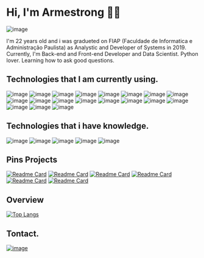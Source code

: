 # Hi, I'm Armestrong 👋🏾
![image](https://user-images.githubusercontent.com/28534567/117364920-ebd61200-ae94-11eb-9ba2-c32c129fc66d.png)

I'm 22 years old and i was gradueted on FIAP (Faculdade de Informatica e Administração Paulista) as Analystic and Developer of Systems in 2019. Currently, I'm Back-end and Front-end Developer and Data Scientist. Python lover. Learning how to ask good questions.

## Technologies that I am currently using.

![image](https://img.shields.io/badge/Python-14354C?style=for-the-badge&logo=python&logoColor=white)
![image](https://img.shields.io/badge/Jupyter-F37626.svg?&style=for-the-badge&logo=Jupyter&logoColor=white)
![image](https://img.shields.io/badge/HTML5-E34F26?style=for-the-badge&logo=html5&logoColor=white)
![image](https://img.shields.io/badge/CSS3-1572B6?style=for-the-badge&logo=css3&logoColor=white)
![image](https://img.shields.io/badge/MySQL-00000F?style=for-the-badge&logo=mysql&logoColor=white)
![image](https://img.shields.io/badge/PostgreSQL-316192?style=for-the-badge&logo=postgresql&logoColor=white)
![image](https://img.shields.io/badge/SQLite-07405E?style=for-the-badge&logo=sqlite&logoColor=white)
![image](https://img.shields.io/badge/Bootstrap-563D7C?style=for-the-badge&logo=bootstrap&logoColor=white)
![image](https://img.shields.io/badge/Django-092E20?style=for-the-badge&logo=django&logoColor=white)
![image](https://img.shields.io/badge/Heroku-430098?style=for-the-badge&logo=heroku&logoColor=white)
![image](https://img.shields.io/badge/Docker-2CA5E0?style=for-the-badge&logo=docker&logoColor=white)
![image](https://img.shields.io/badge/Git-F05032?style=for-the-badge&logo=git&logoColor=white)
![image](https://img.shields.io/badge/Postman-FF6C37?style=for-the-badge&logo=Postman&logoColor=white)
![image](https://img.shields.io/badge/Selenium-43B02A?style=for-the-badge&logo=Selenium&logoColor=white)
![image](https://img.shields.io/badge/Amazon_AWS-232F3E?style=for-the-badge&logo=amazon-aws&logoColor=white)
![image](https://img.shields.io/badge/Windows-0078D6?style=for-the-badge&logo=windows&logoColor=white)
![image](https://img.shields.io/badge/Pycharm-008000?style=for-the-badge&logo=pycharm&logoColor=white)
![image](https://img.shields.io/badge/Figma-F24E1E?style=for-the-badge&logo=figma&logoColor=white)
![image](https://img.shields.io/badge/Adobe%20Illustrator-FF9A00?style=for-the-badge&logo=adobe%20illustrator&logoColor=white)

## Technologies that i have knowledge.
![image](https://img.shields.io/badge/Java-ED8B00?style=for-the-badge&logo=java&logoColor=white)
![image](https://img.shields.io/badge/C%23-239120?style=for-the-badge&logo=c-sharp&logoColor=white)
![image](https://img.shields.io/badge/Microsoft%20SQL%20Sever-CC2927?style=for-the-badge&logo=microsoft%20sql%20server&logoColor=white)
![image](https://img.shields.io/badge/Flask-000000?style=for-the-badge&logo=flask&logoColor=white)
![image](https://img.shields.io/badge/Visual_Studio_Code-0078D4?style=for-the-badge&logo=visual%20studio%20code&logoColor=white)


## Pins Projects
[![Readme Card](https://github-readme-stats.vercel.app/api/pin/?username=Armestrong&repo=resale_api)](https://github.com/Armestrong/resale_api)
[![Readme Card](https://github-readme-stats.vercel.app/api/pin/?username=Armestrong&repo=project_agenda_py)](https://github.com/Armestrong/project_agenda_py)
[![Readme Card](https://github-readme-stats.vercel.app/api/pin/?username=Armestrong&repo=Fraudes_em_cartoes_de_credito)](https://github.com/Armestrong/Fraudes_em_cartoes_de_credito)
[![Readme Card](https://github-readme-stats.vercel.app/api/pin/?username=Armestrong&repo=data_science_doenca_cardiovascular)](https://github.com/Armestrong/data_science_doenca_cardiovascular) 
[![Readme Card](https://github-readme-stats.vercel.app/api/pin/?username=Armestrong&repo=project_blog_py)](https://github.com/Armestrong/project_blog_py) 
[![Readme Card](https://github-readme-stats.vercel.app/api/pin/?username=Armestrong&repo=deploy_preco_imoveis_sp)](https://github.com/Armestrong/deploy_preco_imoveis_sp) 

## Overview
[![Top Langs](https://github-readme-stats.vercel.app/api/top-langs/?username=Armestrong&layout=compact&hide=HTML,javascript)](https://github.com/Armestrong/github-readme-stats)

## Tontact.
[![image](https://img.shields.io/badge/LinkedIn-0077B5?style=for-the-badge&logo=linkedin&logoColor=white)](ttps://www.linkedin.com/in/a-calazans/)


